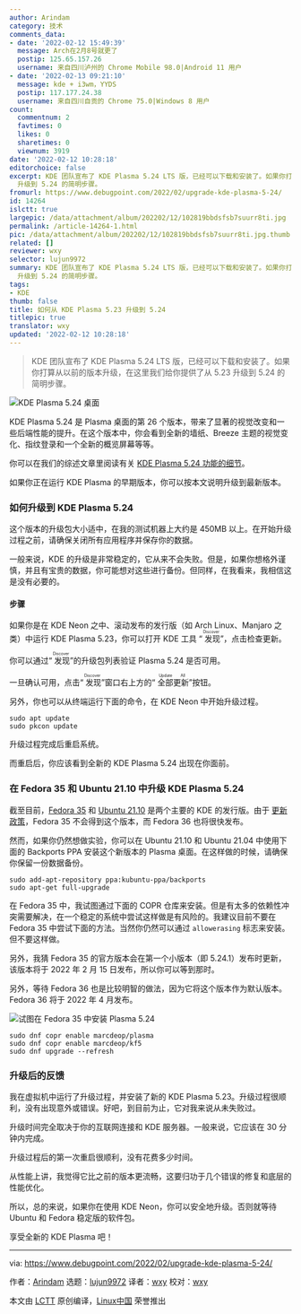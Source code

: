 ```yaml
---
author: Arindam
category: 技术
comments_data:
- date: '2022-02-12 15:49:39'
  message: Arch在2月8号就更了
  postip: 125.65.157.26
  username: 来自四川泸州的 Chrome Mobile 98.0|Android 11 用户
- date: '2022-02-13 09:21:10'
  message: kde + i3wm，YYDS
  postip: 117.177.24.38
  username: 来自四川自贡的 Chrome 75.0|Windows 8 用户
count:
  commentnum: 2
  favtimes: 0
  likes: 0
  sharetimes: 0
  viewnum: 3919
date: '2022-02-12 10:28:18'
editorchoice: false
excerpt: KDE 团队宣布了 KDE Plasma 5.24 LTS 版，已经可以下载和安装了。如果你打算从以前的版本升级，在这里我们给你提供了从 5.23
  升级到 5.24 的简明步骤。
fromurl: https://www.debugpoint.com/2022/02/upgrade-kde-plasma-5-24/
id: 14264
islctt: true
largepic: /data/attachment/album/202202/12/102819bbdsfsb7suurr8ti.jpg
permalink: /article-14264-1.html
pic: /data/attachment/album/202202/12/102819bbdsfsb7suurr8ti.jpg.thumb.jpg
related: []
reviewer: wxy
selector: lujun9972
summary: KDE 团队宣布了 KDE Plasma 5.24 LTS 版，已经可以下载和安装了。如果你打算从以前的版本升级，在这里我们给你提供了从 5.23
  升级到 5.24 的简明步骤。
tags:
- KDE
thumb: false
title: 如何从 KDE Plasma 5.23 升级到 5.24
titlepic: true
translator: wxy
updated: '2022-02-12 10:28:18'
---
```



> 
> KDE 团队宣布了 KDE Plasma 5.24 LTS 版，已经可以下载和安装了。如果你打算从以前的版本升级，在这里我们给你提供了从 5.23 升级到 5.24 的简明步骤。
> 
> 
> 


![KDE Plasma 5.24 桌面](/data/attachment/album/202202/12/102819bbdsfsb7suurr8ti.jpg)


KDE Plasma 5.24 是 Plasma 桌面的第 26 个版本，带来了显著的视觉改变和一些后端性能的提升。在这个版本中，你会看到全新的墙纸、Breeze 主题的视觉变化、指纹登录和一个全新的概览屏幕等等。


你可以在我们的综述文章里阅读有关 [KDE Plasma 5.24 功能的细节](https://www.debugpoint.com/2022/01/kde-plasma-5-24/)。


如果你正在运行 KDE Plasma 的早期版本，你可以按本文说明升级到最新版本。


### 如何升级到 KDE Plasma 5.24


这个版本的升级包大小适中，在我的测试机器上大约是 450MB 以上。在开始升级过程之前，请确保关闭所有应用程序并保存你的数据。


一般来说，KDE 的升级是非常稳定的，它从来不会失败。但是，如果你想格外谨慎，并且有宝贵的数据，你可能想对这些进行备份。但同样，在我看来，我相信这是没有必要的。


#### 步骤


如果你是在 KDE Neon 之中、滚动发布的发行版（如 Arch Linux、Manjaro 之类）中运行 KDE Plasma 5.23，你可以打开 KDE 工具 “<ruby> 发现 <rt>  Discover </rt></ruby>”，点击检查更新。


你可以通过“<ruby> 发现 <rt>  Discover </rt></ruby>”的升级包列表验证 Plasma 5.24 是否可用。


一旦确认可用，点击“<ruby> 发现 <rt>  Discover </rt></ruby>”窗口右上方的“<ruby> 全部更新 <rt>  Update All </rt></ruby>”按钮。


另外，你也可以从终端运行下面的命令，在 KDE Neon 中开始升级过程。



```
sudo apt update
sudo pkcon update

```

升级过程完成后重启系统。


而重启后，你应该看到全新的 KDE Plasma 5.24 出现在你面前。


### 在 Fedora 35 和 Ubuntu 21.10 中升级 KDE Plasma 5.24


截至目前，[Fedora 35](https://www.debugpoint.com/2021/09/fedora-35/) 和 [Ubuntu 21.10](https://www.debugpoint.com/2021/07/ubuntu-21-10/) 是两个主要的 KDE 的发行版。由于 [更新政策](https://docs.fedoraproject.org/en-US/fesco/Updates_Policy/#stable-releases)，Fedora 35 不会得到这个版本，而 Fedora 36 也将很快发布。 


然而，如果你仍然想做实验，你可以在 Ubuntu 21.10 和 Ubuntu 21.04 中使用下面的 Backports PPA 安装这个新版本的 Plasma 桌面。在这样做的时候，请确保你保留一份数据备份。



```
sudo add-apt-repository ppa:kubuntu-ppa/backports
sudo apt-get full-upgrade

```

在 Fedora 35 中，我试图通过下面的 COPR 仓库来安装。但是有太多的依赖性冲突需要解决，在一个稳定的系统中尝试这样做是有风险的。我建议目前不要在 Fedora 35 中尝试下面的方法。当然你仍然可以通过 `allowerasing` 标志来安装。但不要这样做。


另外，我猜 Fedora 35 的官方版本会在第一个小版本（即 5.24.1）发布时更新，该版本将于 2022 年 2 月 15 日发布，所以你可以等到那时。


另外，等待 Fedora 36 也是比较明智的做法，因为它将这个版本作为默认版本。Fedora 36 将于 2022 年 4 月发布。


![试图在 Fedora 35 中安装 Plasma 5.24](/data/attachment/album/202202/12/102819az3v99evhdtvvbvk.jpg)



```
sudo dnf copr enable marcdeop/plasma
sudo dnf copr enable marcdeop/kf5
sudo dnf upgrade --refresh

```

### 升级后的反馈


我在虚拟机中运行了升级过程，并安装了新的 KDE Plasma 5.23。升级过程很顺利，没有出现意外或错误。好吧，到目前为止，它对我来说从未失败过。


升级时间完全取决于你的互联网连接和 KDE 服务器。一般来说，它应该在 30 分钟内完成。


升级过程后的第一次重启很顺利，没有花费多少时间。


从性能上讲，我觉得它比之前的版本更流畅，这要归功于几个错误的修复和底层的性能优化。


所以，总的来说，如果你在使用 KDE Neon，你可以安全地升级。否则就等待 Ubuntu 和 Fedora 稳定版的软件包。


享受全新的 KDE Plasma 吧！




---


via: <https://www.debugpoint.com/2022/02/upgrade-kde-plasma-5-24/>


作者：[Arindam](https://www.debugpoint.com/author/admin1/) 选题：[lujun9972](https://github.com/lujun9972) 译者：[wxy](https://github.com/wxy) 校对：[wxy](https://github.com/wxy)


本文由 [LCTT](https://github.com/LCTT/TranslateProject) 原创编译，[Linux中国](https://linux.cn/) 荣誉推出
